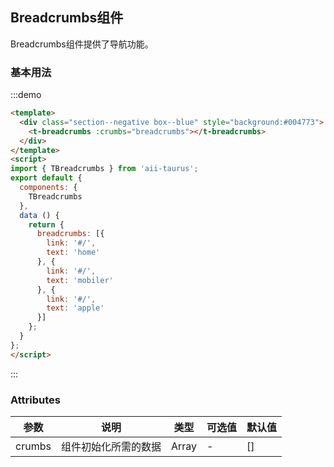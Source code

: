 <script>
import { TBreadcrumbs } from 'aii-taurus';
export default {
  components: {
    TBreadcrumbs
  },
  data () {
    return {
      breadcrumbs: [{
        link: '#/',
        text: 'home'
      }, {
        link: '#/',
        text: 'mobiler'
      }, {
        link: '#/',
        text: 'apple'
      }]
    };
  }
};
</script>

## Breadcrumbs组件

Breadcrumbs组件提供了导航功能。

### 基本用法

:::demo

```html
<template>
  <div class="section--negative box--blue" style="background:#004773">
    <t-breadcrumbs :crumbs="breadcrumbs"></t-breadcrumbs>
  </div>
</template>
<script>
import { TBreadcrumbs } from 'aii-taurus';
export default {
  components: {
    TBreadcrumbs
  },
  data () {
    return {
      breadcrumbs: [{
        link: '#/',
        text: 'home'
      }, {
        link: '#/',
        text: 'mobiler'
      }, {
        link: '#/',
        text: 'apple'
      }]
    };
  }
};
</script>
```

:::
### Attributes

| 参数 | 说明 | 类型 | 可选值 | 默认值 |
| ---- | ---- | ---- | ---- | ---- |
| crumbs | 组件初始化所需的数据| Array | - | [] |
